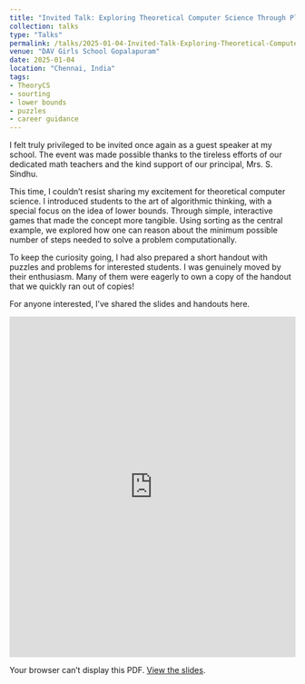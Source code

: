 ```yaml
---
title: "Invited Talk: Exploring Theoretical Computer Science Through Play"
collection: talks
type: "Talks"
permalink: /talks/2025-01-04-Invited-Talk-Exploring-Theoretical-Computer-Science-Through-Play
venue: "DAV Girls School Gopalapuram"
date: 2025-01-04
location: "Chennai, India"
tags:
- TheoryCS
- sourting
- lower bounds
- puzzles
- career guidance
---
```


I felt truly privileged to be invited once again as a guest speaker at my school. The event was made possible thanks to the tireless efforts of our dedicated math teachers and the kind support of our principal, Mrs. S. Sindhu.

This time, I couldn’t resist sharing my excitement for theoretical computer science. I introduced students to the art of algorithmic thinking, with a special focus on the idea of lower bounds. Through simple, interactive games that made the concept more tangible. Using sorting as the central example, we explored how one can reason about the minimum possible number of steps needed to solve a problem computationally. 

To keep the curiosity going, I had also prepared a short handout with puzzles and problems for interested students. I was genuinely moved by their enthusiasm. Many of them were eagerly to own a copy of the handout that we quickly ran out of copies! 

For anyone interested, I’ve shared the slides and handouts here.

<iframe src="https://mozilla.github.io/pdf.js/web/viewer.html?file=https://drive.google.com/uc?export=download&id=1HhrYfRYmS6_MBOgqcPwG1IXwyUJ_SV61"
        width="100%" height="600" style="border:none;">
</iframe>

<object data="https://drive.google.com/file/d/1HhrYfRYmS6_MBOgqcPwG1IXwyUJ_SV61/view?usp=sharing"
        type="application/pdf" width="100%" height="600">
  <p>Your browser can’t display this PDF.
     <a href="https://drive.google.com/file/d/1HhrYfRYmS6_MBOgqcPwG1IXwyUJ_SV61/view?usp=sharing">View the slides</a>.</p>
</object>
